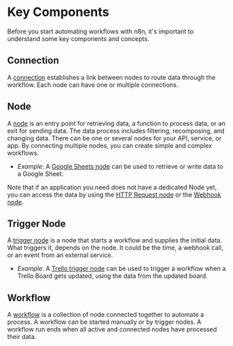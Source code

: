 # Key Components

Before you start automating workflows with n8n, it's important to understand some key components and concepts.

## Connection

A [connection](../reference/glossary.md#connection) establishes a link between nodes to route data through the workflow. Each node can have one or multiple connections.


## Node

A [node](../reference/glossary.md#node) is an entry point for retrieving data, a function to process data, or an exit for sending data. The data process includes filtering, recomposing, and changing data. There can be one or several nodes for your API, service, or app. By connecting multiple nodes, you can create simple and complex workflows.

* *Example*: A [Google Sheets node](../nodes/nodes-library/nodes/GoogleSheets/README.md) can be used to retrieve or write data to a Google Sheet.

Note that if an application you need does not have a dedicated Node yet, you can access the data by using the [HTTP Request node](../nodes/nodes-library/core-nodes/HTTPRequest/README.md) or the [Webhook node](../nodes/nodes-library/core-nodes/Webhook/README.md).


## Trigger Node

A [trigger node](../reference/glossary.md#trigger) is a node that starts a workflow and supplies the initial data. What triggers it, depends on the node. It could be the time, a webhook call, or an event from an external service.

* *Example*: A [Trello trigger node](../nodes/nodes-library/nodes/Trello/README.md) can be used to trigger a workflow when a Trello Board gets updated, using the data from the updated board.


## Workflow

A [workflow](../reference/glossary.md#workflow) is a collection of node connected together to automate a process. A workflow can be started manually or by trigger nodes. A workflow run ends when all active and connected nodes have processed their data.
